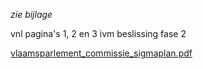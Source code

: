 *zie bijlage*  

vnl pagina's 1, 2 en 3 ivm beslissing fase 2

[vlaamsparlement_commissie_sigmaplan.pdf](best/vlaamsparlement_commissie_sigmaplan.pdf)

